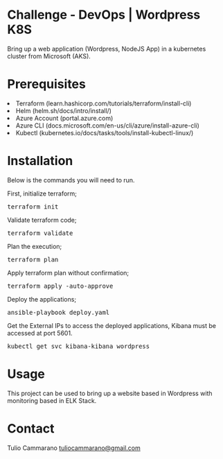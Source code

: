 # Challenge - DevOps | Wordpress K8S
Bring up a web application (Wordpress, NodeJS App) in a kubernetes cluster from Microsoft (AKS).

# Prerequisites
<li>Terraform (learn.hashicorp.com/tutorials/terraform/install-cli)</li>
<li>Helm (helm.sh/docs/intro/install/)</li>
<li>Azure Account (portal.azure.com)</li>
<li>Azure CLI (docs.microsoft.com/en-us/cli/azure/install-azure-cli)</li>
<li>Kubectl (kubernetes.io/docs/tasks/tools/install-kubectl-linux/)</li>

# Installation
Below is the commands you will need to run.

First, initialize terraform;
<pre>terraform init</pre>

Validate terraform code;
<pre>terraform validate</pre>

Plan the execution;
<pre>terraform plan</pre>

Apply terraform plan without confirmation;
<pre>terraform apply -auto-approve</pre>

Deploy the applications;
<pre>ansible-playbook deploy.yaml</pre>

Get the External IPs to access the deployed applications, Kibana must be accessed at port 5601.
<pre>kubectl get svc kibana-kibana wordpress</pre>

# Usage
This project can be used to bring up a website based in Wordpress with monitoring based in ELK Stack.

# Contact

Tulio Cammarano tuliocammarano@gmail.com